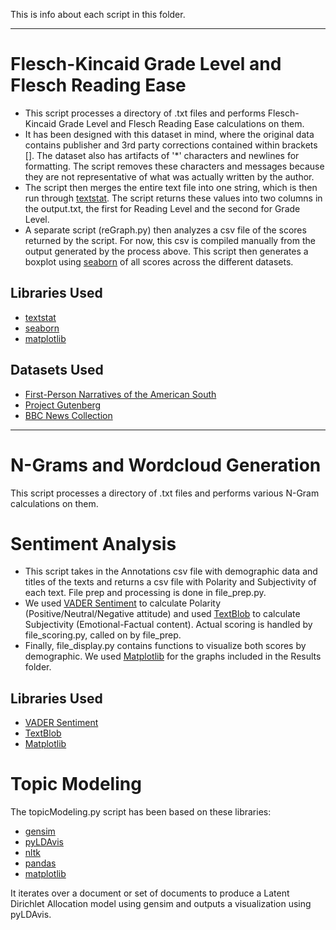 This is info about each script in this folder.
***

# Flesch-Kincaid Grade Level and Flesch Reading Ease
- This script processes a directory of .txt files and performs Flesch-Kincaid Grade Level and Flesch Reading Ease calculations on them.
- It has been designed with this dataset in mind, where the original data contains publisher and 3rd party corrections contained within brackets []. The dataset also has artifacts of '*' characters and newlines for formatting. The script removes these characters and messages because they are not representative of what was actually written by the author.
- The script then merges the entire text file into one string, which is then run through [textstat](https://github.com/shivam5992/textstat). The script returns these values into two columns in the output.txt, the first for Reading Level and the second for Grade Level.
- A separate script (reGraph.py) then analyzes a csv file of the scores returned by the script. For now, this csv is compiled manually from the output generated by the process above. This script then generates a boxplot using [seaborn](https://seaborn.pydata.org/index.html) of all scores across the different datasets.

## Libraries Used

- [textstat](https://github.com/shivam5992/textstat)
- [seaborn](https://seaborn.pydata.org/index.html)
- [matplotlib](https://matplotlib.org/stable/contents.html)

## Datasets Used

- [First-Person Narratives of the American South](https://docsouth.unc.edu/fpn/)
- [Project Gutenberg](https://www.gutenberg.org/)
- [BBC News Collection](https://www.kaggle.com/pariza/bbc-news-summary)

***
# N-Grams and Wordcloud Generation
This script processes a directory of .txt files and performs various N-Gram calculations on them.

# Sentiment Analysis
- This script takes in the Annotations csv file with demographic data and titles of the texts and returns a csv file with Polarity and Subjectivity of each text. File prep and processing is done in file_prep.py.
- We used [VADER Sentiment](https://github.com/cjhutto/vaderSentiment) to calculate Polarity (Positive/Neutral/Negative attitude) and used [TextBlob](textblob.readthedocs.io/) to calculate Subjectivity (Emotional-Factual content). Actual scoring is handled by file_scoring.py, called on by file_prep.
- Finally, file_display.py contains functions to visualize both scores by demographic. We used [Matplotlib](https://matplotlib.org/) for the graphs included in the Results folder.
## Libraries Used
- [VADER Sentiment](https://github.com/cjhutto/vaderSentiment)
- [TextBlob](textblob.readthedocs.io/)
- [Matplotlib](https://matplotlib.org/)

# Topic Modeling
The topicModeling.py script has been based on these libraries:
- [gensim](https://radimrehurek.com/gensim/)
- [pyLDAvis](https://github.com/bmabey/pyLDAvis)
- [nltk](https://www.nltk.org/)
- [pandas](https://pandas.pydata.org/)
- [matplotlib](https://matplotlib.org/stable/contents.html)

It iterates over a document or set of documents to produce a Latent Dirichlet Allocation model using gensim and outputs a visualization using pyLDAvis.

